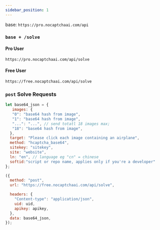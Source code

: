 ```yaml
---
sidebar_position: 1
---
```


base: `https://pro.nocaptchaai.com/api`

### `base + /solve`

#### Pro User
```
https://pro.nocaptchaai.com/api/solve
```

#### Free User
```
https://free.nocaptchaai.com/api/solve
```

###  `post` Solve Requests

```js
let base64_json = {
   images: {
   "0": "base64 hash from image",
   "1": "base64 hash from image",
   "...": "...", // send totatl 18 images max;
   "18": "base64 hash from image",
  },
  target: "Please click each image containing an airplane",
  method: "hcaptcha_base64",
  sitekey: "sitekey",
  site: "website",
  ln: "en", // language eg "cn" = chinese
  softid:"script or repo name, applies only if you're a developer"
};

({
  method: "post",
  url: "https://free.nocaptchaai.com/api/solve",

  headers: {
    "Content-type": "application/json",
    uid: uid,
    apikey: apikey,
  },
  data: base64_json,
});

```
